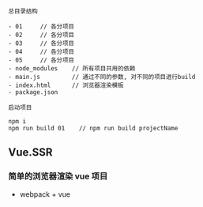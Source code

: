 ```shell
总目录结构

- 01     // 各分项目
- 02     // 各分项目
- 03     // 各分项目
- 04     // 各分项目
- 05     // 各分项目
- node_modules    // 所有项目共用的依赖
- main.js         // 通过不同的参数, 对不同的项目进行build
- index.html      // 浏览器渲染模板
- package.json    
```

```shell
启动项目

npm i
npm run build 01    // npm run build projectName
```
## Vue.SSR
### 简单的浏览器渲染 vue 项目
- webpack + vue